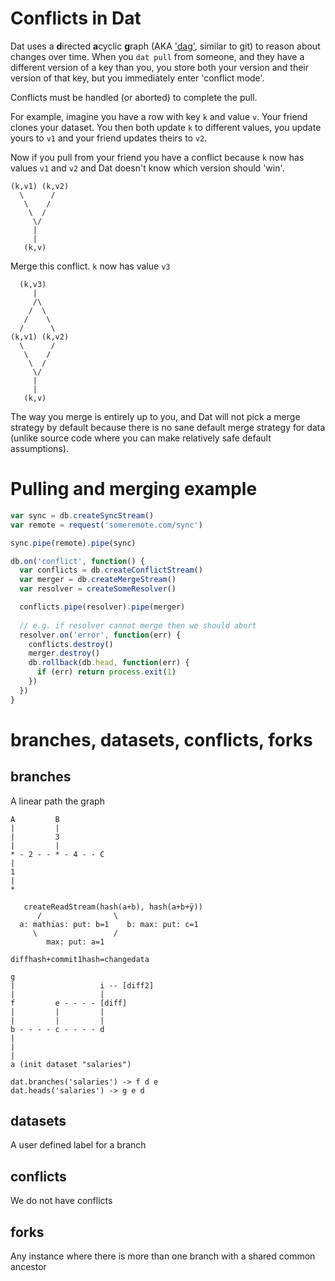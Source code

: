 # Conflicts in Dat

Dat uses a **d**irected **a**cyclic **g**raph (AKA ['dag'](https://github.com/jbenet/random-ideas/issues/20), similar to git) to
reason about changes over time. When you `dat pull` from someone, and they
have a different version of a key than you, you store both your version
and their version of that key, but you immediately enter 'conflict mode'.

Conflicts must be handled (or aborted) to complete the pull.

For example, imagine you have a row with key `k` and value `v`. Your
friend clones your dataset. You then both update `k` to different values,
you update yours to `v1` and your friend updates theirs to `v2`.

Now if you pull from your friend you have a conflict because `k` now has
values `v1` and `v2` and Dat doesn't know which version should 'win'.

```
(k,v1) (k,v2)
  \      /
   \    /
    \  /
     \/
     |
     |
   (k,v)
```

Merge this conflict. `k` now has value `v3`

```
  (k,v3)
     |
     /\
    /  \
   /    \ 
  /      \
(k,v1) (k,v2)
  \      /
   \    /
    \  /
     \/
     |
     |
   (k,v)
```

The way you merge is entirely up to you, and Dat will not pick a merge strategy by default because there is no sane default merge strategy for data (unlike source code where you can make relatively safe default assumptions).


# Pulling and merging example

```js
var sync = db.createSyncStream()
var remote = request('someremote.com/sync')

sync.pipe(remote).pipe(sync)

db.on('conflict', function() {
  var conflicts = db.createConflictStream()
  var merger = db.createMergeStream()
  var resolver = createSomeResolver()

  conflicts.pipe(resolver).pipe(merger)
  
  // e.g. if resolver cannot merge then we should abort
  resolver.on('error', function(err) {
    conflicts.destroy()
    merger.destroy()
    db.rollback(db.head, function(err) {
      if (err) return process.exit(1)
    })
  })
}
```

# branches, datasets, conflicts, forks

## branches

A linear path the graph

```
A         B
|         |
|         3
|         |
* - 2 - - * - 4 - - C
|
1
|
*
```

```
   createReadStream(hash(a+b), hash(a+b+ÿ))
      /                \
  a: mathias: put: b=1    b: max: put: c=1
     \                 /
        max: put: a=1
```

```
diffhash+commit1hash=changedata
```

```
g
|                   i -- [diff2]
|                   |
f         e - - - - [diff]
|         |         |
|         |         |
b - - - - c - - - - d
|
|
|
a (init dataset "salaries")
```

```
dat.branches('salaries') -> f d e
dat.heads('salaries') -> g e d
```

## datasets

A user defined label for a branch

## conflicts

We do not have conflicts

## forks

Any instance where there is more than one branch with a shared common ancestor
